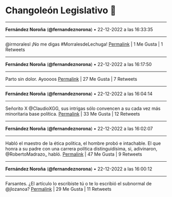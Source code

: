 # Changoleón Legislativo 🙈
*****
**Fernández Noroña** (**@fernandeznorona**) • 22-12-2022 a las 16:33:35
*****
@irmoralesl ¡No me digas #MorralesdeLechuga!
[Permalink](https://twitter.com/fernandeznorona/status/1606085577148813313) | 1 Me Gusta | 1 Retweets
*****
**Fernández Noroña** (**@fernandeznorona**) • 22-12-2022 a las 16:17:50
*****
Parto sin dolor. Ayoooos
[Permalink](https://twitter.com/fernandeznorona/status/1606081610117312512) | 27 Me Gusta | 7 Retweets
*****
**Fernández Noroña** (**@fernandeznorona**) • 22-12-2022 a las 16:04:14
*****
Señorito X @ClaudioXGG, sus intrigas sólo convencen a su cada vez más minoritaria base política.
[Permalink](https://twitter.com/fernandeznorona/status/1606078191222677504) | 33 Me Gusta | 12 Retweets
*****
**Fernández Noroña** (**@fernandeznorona**) • 22-12-2022 a las 16:02:07
*****
Habló el maestro de la ética política, el hombre probó e intachable. El que honra a su padre con una carrera política distinguidísima, si, adivinaron, @RobertoMadrazo_ habló.
[Permalink](https://twitter.com/fernandeznorona/status/1606077658676072448) | 47 Me Gusta | 9 Retweets
*****
**Fernández Noroña** (**@fernandeznorona**) • 22-12-2022 a las 16:00:12
*****
Farsantes. ¿El artículo lo escribiste tú o te lo escribió el subnormal de @jlozanoa?
[Permalink](https://twitter.com/fernandeznorona/status/1606077174338883584) | 29 Me Gusta | 11 Retweets